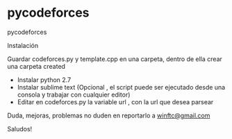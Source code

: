 pycodeforces
============

pycodeforces


Instalación

Guardar codeforces.py y template.cpp en una carpeta, dentro de ella crear una carpeta created

- Instalar python 2.7
- Instalar sublime text (Opcional , el script puede ser ejecutado desde una consola y trabajar con cualquier editor)
- Editar en codeforces.py la variable url , con la url que desea parsear


Duda, mejoras, problemas no duden en reportarlo  a winftc@gmail.com

Saludos!






